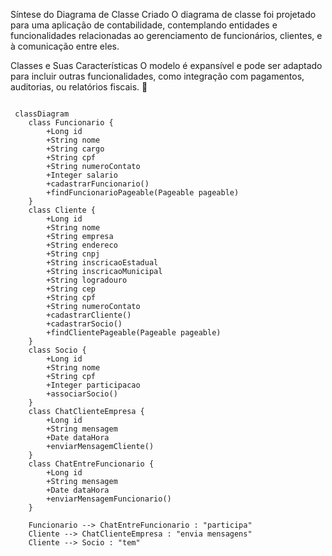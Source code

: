 
Síntese do Diagrama de Classe Criado
O diagrama de classe foi projetado para uma aplicação de contabilidade, contemplando entidades e funcionalidades relacionadas ao gerenciamento de funcionários, clientes, e à comunicação entre eles.

Classes e Suas Características
O modelo é expansível e pode ser adaptado para incluir outras funcionalidades, como integração com pagamentos, auditorias, ou relatórios fiscais. 🚀


```mermaid
 
 classDiagram
    class Funcionario {
        +Long id
        +String nome
        +String cargo
        +String cpf
        +String numeroContato
        +Integer salario
        +cadastrarFuncionario()
        +findFuncionarioPageable(Pageable pageable)
    }
    class Cliente {
        +Long id
        +String nome
        +String empresa
        +String endereco
        +String cnpj
        +String inscricaoEstadual
        +String inscricaoMunicipal
        +String logradouro
        +String cep
        +String cpf
        +String numeroContato
        +cadastrarCliente()
        +cadastrarSocio()
        +findClientePageable(Pageable pageable)
    }
    class Socio {
        +Long id
        +String nome
        +String cpf
        +Integer participacao
        +associarSocio()
    }
    class ChatClienteEmpresa {
        +Long id
        +String mensagem
        +Date dataHora
        +enviarMensagemCliente()
    }
    class ChatEntreFuncionario {
        +Long id
        +String mensagem
        +Date dataHora
        +enviarMensagemFuncionario()
    }

    Funcionario --> ChatEntreFuncionario : "participa"
    Cliente --> ChatClienteEmpresa : "envia mensagens"
    Cliente --> Socio : "tem"
